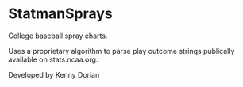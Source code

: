 # StatmanSprays
College baseball spray charts.

Uses a proprietary algorithm to parse play outcome strings publically available on stats.ncaa.org.

Developed by Kenny Dorian
